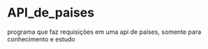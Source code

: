 # API_de_paises
programa que faz requisições em uma api de países, somente para conhecimento e estudo
